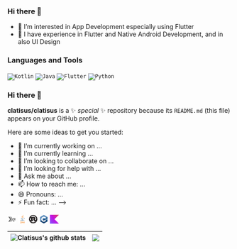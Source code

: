 ### Hi there 👋

- 👀 I’m interested in App Development especially using Flutter
- 🧠 I have experience in Flutter and Native Android Development, and in also UI Design

### Languages and Tools
<code><img height="50" alt="Kotlin" src="https://www.vectorlogo.zone/logos/kotlinlang/kotlinlang-ar21.svg"></code>
<code><img height="50" alt="Java" src="https://www.vectorlogo.zone/logos/java/java-ar21.svg"></code>
<code><img height="50" alt="Flutter" src="https://www.vectorlogo.zone/logos/flutterio/flutterio-ar21.svg"></code>
<code><img height="50" alt="Python" src="https://www.vectorlogo.zone/logos/python/python-ar21.svg"></code>  


<!--<br>
</br>
<!---
syafiqadibafham/syafiqadibafham is a ✨ special ✨ repository because its `README.md` (this file) appears on your GitHub profile.
You can click the Preview link to take a look at your changes.
--->


### Hi there 👋
**clatisus/clatisus** is a ✨ _special_ ✨ repository because its `README.md` (this file) appears on your GitHub profile.

Here are some ideas to get you started:

- 🔭 I’m currently working on ...
- 🌱 I’m currently learning ...
- 👯 I’m looking to collaborate on ...
- 🤔 I’m looking for help with ...
- 💬 Ask me about ...
- 📫 How to reach me: ...
- 😄 Pronouns: ...
- ⚡ Fun fact: ...
-->

<code><img height="20" alt="haskell" src="https://raw.githubusercontent.com/github/explore/80688e429a7d4ef2fca1e82350fe8e3517d3494d/topics/haskell/haskell.png"></code>
<code><img height="20" alt="java" src="https://raw.githubusercontent.com/github/explore/80688e429a7d4ef2fca1e82350fe8e3517d3494d/topics/java/java.png"></code>
<code><img height="20" alt="rust" src="https://raw.githubusercontent.com/github/explore/80688e429a7d4ef2fca1e82350fe8e3517d3494d/topics/rust/rust.png"></code>
<code><img height="20" alt="cpp" src="https://raw.githubusercontent.com/github/explore/80688e429a7d4ef2fca1e82350fe8e3517d3494d/topics/cpp/cpp.png"></code>
<code><img height="20" alt="kotlin" src="https://raw.githubusercontent.com/github/explore/80688e429a7d4ef2fca1e82350fe8e3517d3494d/topics/kotlin/kotlin.png"></code>    

| <img align="center" src="https://github-readme-stats.vercel.app/api?username=clatisus&show_icons=true&include_all_commits=true&theme=buefy&hide_border=true" alt="Clatisus's github stats" /> | <img align="center" src="https://github-readme-stats.vercel.app/api/top-langs/?username=clatisus&layout=compact&theme=buefy&hide_border=true" /> |
| ------------- | ------------- |
